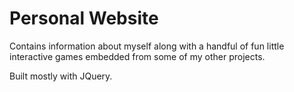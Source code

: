 # Personal Website

Contains information about myself along with a handful of fun little interactive games embedded from some of my other projects.

Built mostly with JQuery.
